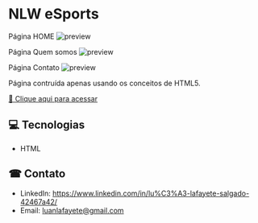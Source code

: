 # NLW eSports 

Página HOME
![preview](./.github/index.png)

Página Quem somos
![preview](./.github/quem-somos.png)

Página Contato
![preview](./.github/contato.png)


Página contruída apenas usando os conceitos de HTML5.

[🔗 Clique aqui para acessar](https://luanlafayete.github.io/ProjetoUniversidadeUnes/)

## 💻 Tecnologias 
- HTML

## ☎ Contato
- LinkedIn: 
https://www.linkedin.com/in/lu%C3%A3-lafayete-salgado-42467a42/
- Email: luanlafayete@gmail.com
